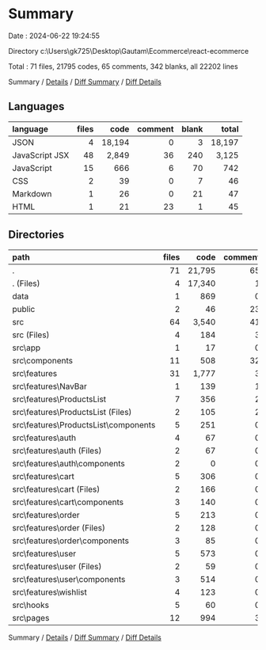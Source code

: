 # Summary

Date : 2024-06-22 19:24:55

Directory c:\\Users\\gk725\\Desktop\\Gautam\\Ecommerce\\react-ecommerce

Total : 71 files,  21795 codes, 65 comments, 342 blanks, all 22202 lines

Summary / [Details](details.md) / [Diff Summary](diff.md) / [Diff Details](diff-details.md)

## Languages
| language | files | code | comment | blank | total |
| :--- | ---: | ---: | ---: | ---: | ---: |
| JSON | 4 | 18,194 | 0 | 3 | 18,197 |
| JavaScript JSX | 48 | 2,849 | 36 | 240 | 3,125 |
| JavaScript | 15 | 666 | 6 | 70 | 742 |
| CSS | 2 | 39 | 0 | 7 | 46 |
| Markdown | 1 | 26 | 0 | 21 | 47 |
| HTML | 1 | 21 | 23 | 1 | 45 |

## Directories
| path | files | code | comment | blank | total |
| :--- | ---: | ---: | ---: | ---: | ---: |
| . | 71 | 21,795 | 65 | 342 | 22,202 |
| . (Files) | 4 | 17,340 | 1 | 26 | 17,367 |
| data | 1 | 869 | 0 | 0 | 869 |
| public | 2 | 46 | 23 | 2 | 71 |
| src | 64 | 3,540 | 41 | 314 | 3,895 |
| src (Files) | 4 | 184 | 3 | 23 | 210 |
| src\\app | 1 | 17 | 0 | 1 | 18 |
| src\\components | 11 | 508 | 32 | 54 | 594 |
| src\\features | 31 | 1,777 | 3 | 144 | 1,924 |
| src\\features\\NavBar | 1 | 139 | 1 | 8 | 148 |
| src\\features\\ProductsList | 7 | 356 | 2 | 39 | 397 |
| src\\features\\ProductsList (Files) | 2 | 105 | 2 | 14 | 121 |
| src\\features\\ProductsList\\components | 5 | 251 | 0 | 25 | 276 |
| src\\features\\auth | 4 | 67 | 0 | 10 | 77 |
| src\\features\\auth (Files) | 2 | 67 | 0 | 8 | 75 |
| src\\features\\auth\\components | 2 | 0 | 0 | 2 | 2 |
| src\\features\\cart | 5 | 306 | 0 | 29 | 335 |
| src\\features\\cart (Files) | 2 | 166 | 0 | 14 | 180 |
| src\\features\\cart\\components | 3 | 140 | 0 | 15 | 155 |
| src\\features\\order | 5 | 213 | 0 | 18 | 231 |
| src\\features\\order (Files) | 2 | 128 | 0 | 8 | 136 |
| src\\features\\order\\components | 3 | 85 | 0 | 10 | 95 |
| src\\features\\user | 5 | 573 | 0 | 24 | 597 |
| src\\features\\user (Files) | 2 | 59 | 0 | 9 | 68 |
| src\\features\\user\\components | 3 | 514 | 0 | 15 | 529 |
| src\\features\\wishlist | 4 | 123 | 0 | 16 | 139 |
| src\\hooks | 5 | 60 | 0 | 21 | 81 |
| src\\pages | 12 | 994 | 3 | 71 | 1,068 |

Summary / [Details](details.md) / [Diff Summary](diff.md) / [Diff Details](diff-details.md)